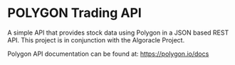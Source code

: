 # POLYGON Trading API

A simple API that provides stock data using Polygon in a JSON based REST API. This project is in conjunction with the Algoracle Project.

Polygon API documentation can be found at:
    https://polygon.io/docs

